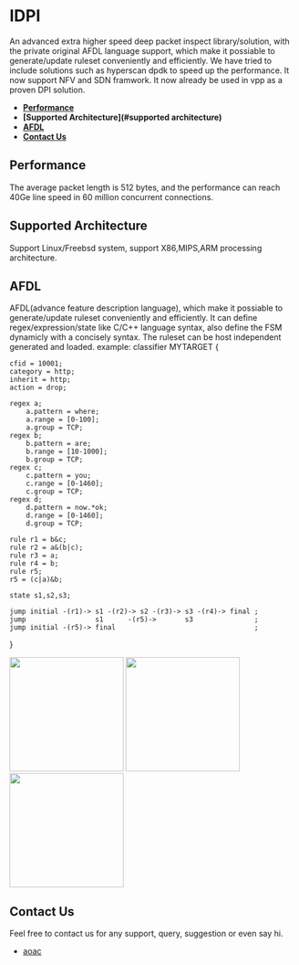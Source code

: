 # IDPI
An advanced extra higher speed deep packet inspect library/solution, with the private original AFDL language support, which make it possiable to generate/update ruleset conveniently and efficiently. We have tried to include solutions such as hyperscan dpdk to speed up the performance. 
It now support NFV and SDN framwork. It now already be used in vpp as a proven DPI solution.


+ **[Performance](#performance)**
+ **[Supported Architecture](#supported architecture)**
+ **[AFDL](#afdl)**
+ **[Contact Us](#contact-us)**

## Performance
The average packet length is 512 bytes, and the performance can reach 40Ge line speed in 60 million concurrent connections.

## Supported Architecture
Support Linux/Freebsd system, support X86,MIPS,ARM processing architecture.

## AFDL
AFDL(advance feature description language), which make it possiable to generate/update ruleset conveniently and efficiently. It can define regex/expression/state like C/C++ language syntax, also define the FSM dynamicly with a concisely syntax. 
The ruleset can be host independent generated and loaded.
example:
classifier MYTARGET {
	
    cfid = 10001;
	category = http;
	inherit = http;
	action = drop;

	regex a;
		a.pattern = where;
		a.range = [0-100];
		a.group = TCP;
	regex b;
		b.pattern = are;
		b.range = [10-1000];
		b.group = TCP;
	regex c;
		c.pattern = you;
		c.range = [0-1460];
		c.group = TCP;
	regex d;
	    d.pattern = now.*ok;
	    d.range = [0-1460];
	    d.group = TCP;
	
	rule r1 = b&c;
	rule r2 = a&(b|c);
	rule r3 = a;
	rule r4 = b;
	rule r5;
	r5 = (c|a)&b;
	
	state s1,s2,s3;
	
	jump initial -(r1)-> s1 -(r2)-> s2 -(r3)-> s3 -(r4)-> final ;
	jump                 s1      -(r5)->       s3               ;
	jump initial -(r5)-> final                                  ;
}
 
<img src="/screenshots/afdl.png" width="200px"> 
<img src="/screenshots/classifier.png" width="200px"> 
<img src="/screenshots/result.png" width="200px">

## Contact Us
Feel free to contact us for any support, query, suggestion or even say hi.
 + [aoac](mailto:ecoocn@outlook.com)
